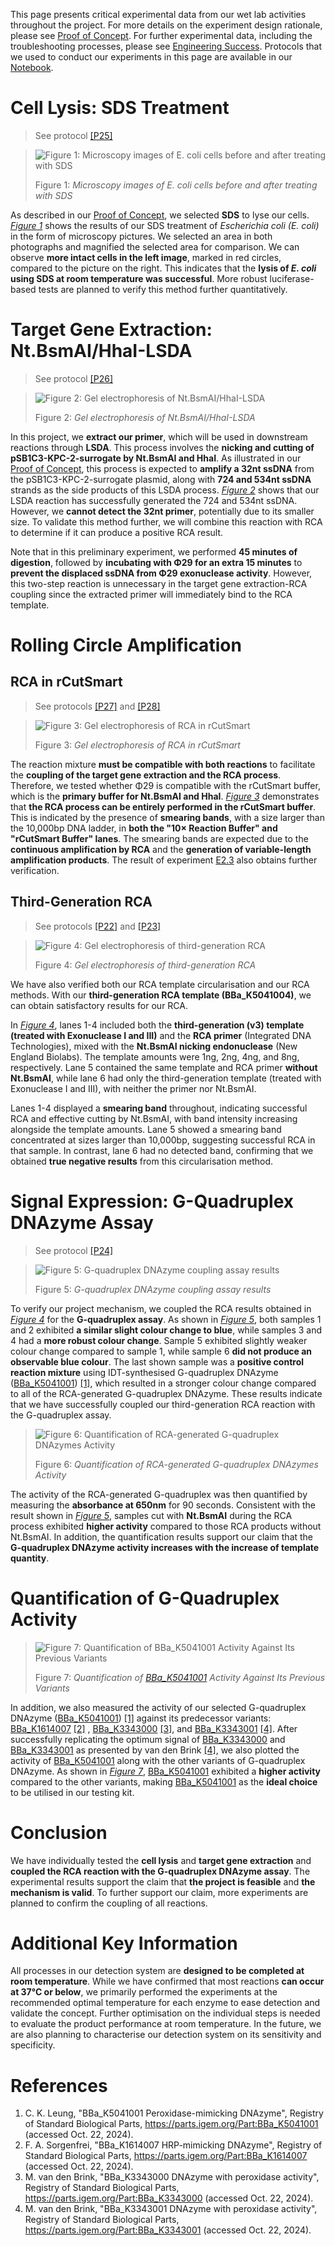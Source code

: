 This page presents critical experimental data from our wet lab activities throughout the project. For more details on the experiment design rationale, please see [Proof of Concept](/proof-of-concept). For further experimental data, including the troubleshooting processes, please see [Engineering Success](/engineering). Protocols that we used to conduct our experiments in this page are available in our [Notebook](/notebook).  

# Cell Lysis: SDS Treatment
> See protocol [[P25]](/notebook#p25)  

<blockquote id="figure-1">

![Figure 1: Microscopy images of *E. coli* cells before and after treating with SDS](/assets/results-images/p25.png)  

Figure 1: *Microscopy images of E. coli cells before and after treating with SDS*  

</blockquote>

As described in our [Proof of Concept](/proof-of-concept#cell-lysis), we selected **SDS** to lyse our cells. *[Figure 1](#figure-1)* shows the results of our SDS treatment of *Escherichia coli (E. coli)* in the form of microscopy pictures. We selected an area in both photographs and magnified the selected area for comparison. We can observe **more intact cells in the left image**, marked in red circles, compared to the picture on the right. This indicates that the **lysis of *E. coli* using SDS at room temperature was successful**. More robust luciferase-based tests are planned to verify this method further quantitatively.  

# Target Gene Extraction: Nt.BsmAI/HhaI-LSDA
> See protocol [[P26]](/notebook#p26)

<blockquote id="figure-2">

![Figure 2: Gel electrophoresis of Nt.BsmAI/HhaI-LSDA](/assets/results-images/p26.png)  

Figure 2: *Gel electrophoresis of Nt.BsmAI/HhaI-LSDA*  

</blockquote>

In this project, we **extract our primer**, which will be used in downstream reactions through **LSDA**. This process involves the **nicking and cutting of pSB1C3-KPC-2-surrogate by Nt.BsmAI and HhaI**. As illustrated in our [Proof of Concept](/proof-of-concept#target-gene-extraction), this process is expected to **amplify a 32nt ssDNA** from the pSB1C3-KPC-2-surrogate plasmid, along with **724 and 534nt ssDNA** strands as the side products of this LSDA process. *[Figure 2](#figure-2)* shows that our LSDA reaction has successfully generated the 724 and 534nt ssDNA. However, we **cannot detect the 32nt primer**, potentially due to its smaller size. To validate this method further, we will combine this reaction with RCA to determine if it can produce a positive RCA result.  

Note that in this preliminary experiment, we performed **45 minutes of digestion**, followed by **incubating with Φ29 for an extra 15 minutes** to **prevent the displaced ssDNA from Φ29 exonuclease activity**. However, this two-step reaction is unnecessary in the target gene extraction-RCA coupling since the extracted primer will immediately bind to the RCA template.  

# Rolling Circle Amplification

## RCA in rCutSmart
> See protocols [[P27]](/notebook#p27) and [[P28]](/notebook#p28)

<blockquote id="figure-3">

![Figure 3: Gel electrophoresis of RCA in rCutSmart](/assets/results-images/p27-p28.png)  

Figure 3: *Gel electrophoresis of RCA in rCutSmart*  

</blockquote>

The reaction mixture **must be compatible with both reactions** to facilitate the **coupling of the target gene extraction and the RCA process**. Therefore, we tested whether Φ29 is compatible with the rCutSmart buffer, which is the **primary buffer for Nt.BsmAI and HhaI**. *[Figure 3](#figure-3)* demonstrates that **the RCA process can be entirely performed in the rCutSmart buffer**. This is indicated by the presence of **smearing bands**, with a size larger than the 10,000bp DNA ladder, in **both the "10× Reaction Buffer" and "rCutSmart Buffer" lanes**. The smearing bands are expected due to the **continuous amplification by RCA** and the **generation of variable-length amplification products**. The result of experiment [E2.3](/engineering#e2-3-first-generation-rca-in-rcutsmart-buffer-without-dtt) also obtains further verification.  

## Third-Generation RCA
> See protocols [[P22]](/notebook#p22) and [[P23]](/notebook#p23)

<blockquote id="figure-4">

![Figure 4: Gel electrophoresis of third-generation RCA](/assets/results-images/p22-p23.png)  

Figure 4: *Gel electrophoresis of third-generation RCA*  

</blockquote>

We have also verified both our RCA template circularisation and our RCA methods. With our **third-generation RCA template (BBa_K5041004)**, we can obtain satisfactory results for our RCA.  

In *[Figure 4](#figure-4)*, lanes 1-4 included both the **third-generation (v3) template (treated with Exonuclease I and III)** and the **RCA primer** (Integrated DNA Technologies), mixed with the **Nt.BsmAI nicking endonuclease** (New England Biolabs). The template amounts were 1ng, 2ng, 4ng, and 8ng, respectively. Lane 5 contained the same template and RCA primer **without Nt.BsmAI**, while lane 6 had only the third-generation template (treated with Exonuclease I and III), with neither the primer nor Nt.BsmAI.  

Lanes 1-4 displayed a **smearing band** throughout, indicating successful RCA and effective cutting by Nt.BsmAI, with band intensity increasing alongside the template amounts. Lane 5 showed a smearing band concentrated at sizes larger than 10,000bp, suggesting successful RCA in that sample. In contrast, lane 6 had no detected band, confirming that we obtained **true negative results** from this circularisation method.  

# Signal Expression: G-Quadruplex DNAzyme Assay
> See protocol [[P24]](/notebook#p24)

<blockquote id="figure-5">

![Figure 5: G-quadruplex DNAzyme coupling assay results](/assets/results-images/p24.png)  

Figure 5: *G-quadruplex DNAzyme coupling assay results*  

</blockquote>

To verify our project mechanism, we coupled the RCA results obtained in *[Figure 4](#figure-4)* for the **G-quadruplex assay**. As shown in *[Figure 5](#figure-5)*, both samples 1 and 2 exhibited **a similar slight colour change to blue**, while samples 3 and 4 had a **more robust colour change**. Sample 5 exhibited slightly weaker colour change compared to sample 1, while sample 6 **did not produce an observable blue colour**. The last shown sample was a **positive control reaction mixture** using IDT-synthesised G-quadruplex DNAzyme ([BBa_K5041001](https://parts.igem.org/Part:BBa_K5041001)) [[1]](#reference-1), which resulted in a stronger colour change compared to all of the RCA-generated G-quadruplex DNAzyme. These results indicate that we have successfully coupled our third-generation RCA reaction with the G-quadruplex assay.  

<blockquote id="figure-6">

![Figure 6: Quantification of RCA-generated G-quadruplex DNAzymes Activity](/assets/results-images/p29.png)

Figure 6: *Quantification of RCA-generated G-quadruplex DNAzymes Activity*  

</blockquote>

The activity of the RCA-generated G-quadruplex was then quantified by measuring the **absorbance at 650nm** for 90 seconds. Consistent with the result shown in *[Figure 5](#figure-5)*, samples cut with **Nt.BsmAI** during the RCA process exhibited **higher activity** compared to those RCA products without Nt.BsmAI. In addition, the quantification results support our claim that the **G-quadruplex DNAzyme activity increases with the increase of template quantity**.  

# Quantification of G-Quadruplex Activity

<blockquote id="figure-7">

![Figure 7: Quantification of [BBa_K5041001](https://parts.igem.org/Part:BBa_K5041001) Activity Against Its Previous Variants](/assets/results-images/p30.png)

Figure 7: *Quantification of [BBa_K5041001](https://parts.igem.org/Part:BBa_K5041001) Activity Against Its Previous Variants*  

</blockquote>

In addition, we also measured the activity of our selected G-quadruplex DNAzyme ([BBa_K5041001](https://parts.igem.org/Part:BBa_K5041001)) [[1]](#reference-1) against its predecessor variants: [BBa_K1614007](https://parts.igem.org/Part:BBa_K1614007) [[2]](#reference-2) , [BBa_K3343000](https://parts.igem.org/Part:BBa_K3343000) [[3]](#reference-3), and [BBa_K3343001](https://parts.igem.org/Part:BBa_K3343001) [[4]](#reference-4). After successfully replicating the optimum signal of [BBa_K3343000](https://parts.igem.org/Part:BBa_K3343000) and [BBa_K3343001](https://parts.igem.org/Part:BBa_K3343001) as presented by van den Brink [[4]](#reference-4), we also plotted the activity of [BBa_K5041001](https://parts.igem.org/Part:BBa_K5041001) along with the other variants of G-quadruplex DNAzyme. As shown in *[Figure 7](#figure-7)*, [BBa_K5041001](https://parts.igem.org/Part:BBa_K5041001) exhibited a **higher activity** compared to the other variants, making [BBa_K5041001](https://parts.igem.org/Part:BBa_K5041001) as the **ideal choice** to be utilised in our testing kit.  

# Conclusion

We have individually tested the **cell lysis** and **target gene extraction** and **coupled the RCA reaction with the G-quadruplex DNAzyme assay**. The experimental results support the claim that **the project is feasible** and **the mechanism is valid**. To further support our claim, more experiments are planned to confirm the coupling of all reactions.  

# Additional Key Information

All processes in our detection system are **designed to be completed at room temperature**. While we have confirmed that most reactions **can occur at 37°C or below**, we primarily performed the experiments at the recommended optimal temperature for each enzyme to ease detection and validate the concept. Further optimisation on the individual steps is needed to evaluate the product performance at room temperature. In the future, we are also planning to characterise our detection system on its sensitivity and specificity.  

# References

1. C. K. Leung, "BBa_K5041001 Peroxidase-mimicking DNAzyme", Registry of Standard Biological Parts, https://parts.igem.org/Part:BBa_K5041001 (accessed Oct. 22, 2024).  
2. F. A. Sorgenfrei, "BBa_K1614007 HRP-mimicking DNAzyme", Registry of Standard Biological Parts, https://parts.igem.org/Part:BBa_K1614007 (accessed Oct. 22, 2024).  
3. M. van den Brink, "BBa_K3343000 DNAzyme with peroxidase activity", Registry of Standard Biological Parts, https://parts.igem.org/Part:BBa_K3343000 (accessed Oct. 22, 2024).  
4. M. van den Brink, "BBa_K3343001 DNAzyme with peroxidase activity", Registry of Standard Biological Parts, https://parts.igem.org/Part:BBa_K3343001 (accessed Oct. 22, 2024).  